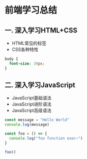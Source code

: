 # 前端学习总结

## 一. 深入学习HTML+CSS

* HTML常见的标签
* CSS各种特性

```css
body {
  font-size: 30px;
}
```

## 二. 深入学习JavaScript

* JavaScript基础语法
* JavaScript进阶语法
* JavaScript高级语法

```js
const message = "Hello World"
console.log(message)

const foo = () => {
  console.log("foo function exec~")
}

foo()
```
